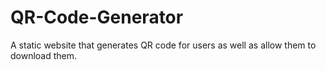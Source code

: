 # QR-Code-Generator
A static website that generates QR code for users as well as allow them to download them.
